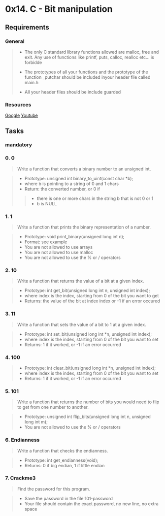 # 0x14. C - Bit manipulation

## Requirements


### General

> - The only C standard library functions allowed are malloc, free and exit. Any use of     functions like printf, puts, calloc, realloc etc… is forbidde
>
> - The prototypes of all your functions and the prototype of the function _putchar     should be included inyour header file called main.h
>
> - All your header files should be include guarded

### Resources

[Google](https://www.google.com/webhp?q=bit+manipulation+C)
[Youtube](https://www.youtube.com/results?search_query=bitwise+operators+in+c)

## Tasks

### mandatory

### 0. 0

> Write a function that converts a binary number to an unsigned int. 

> - Prototype: unsigned int binary_to_uint(const char *b);
> - where b is pointing to a string of 0 and 1 chars
> - Return: the converted number, or 0 if
>> - there is one or more chars in the string b that is not 0 or 1
>> - b is NULL

### 1. 1

> Write a function that prints the binary representation of a number.

> - Prototype: void print_binary(unsigned long int n);
> - Format: see example
> - You are not allowed to use arrays
> - You are not allowed to use malloc
> - You are not allowed to use the % or / operators

### 2. 10

> Write a function that returns the value of a bit at a given index.

> - Prototype: int get_bit(unsigned long int n, unsigned int index);
> - where index is the index, starting from 0 of the bit you want to get
> - Returns: the value of the bit at index index or -1 if an error occured

### 3. 11

> Write a function that sets the value of a bit to 1 at a given index.

> - Prototype: int set_bit(unsigned long int *n, unsigned int index);
> - where index is the index, starting from 0 of the bit you want to set
> - Returns: 1 if it worked, or -1 if an error occurred

### 4. 100

> - Prototype: int clear_bit(unsigned long int *n, unsigned int index);
> - where index is the index, starting from 0 of the bit you want to set
> - Returns: 1 if it worked, or -1 if an error occurred

### 5. 101

> Write a function that returns the number of bits you would need to flip to get from one number to another.

> - Prototype: unsigned int flip_bits(unsigned long int n, unsigned long int m);
> - You are not allowed to use the % or / operators

### 6. Endianness

> Write a function that checks the endianness.

> - Prototype: int get_endianness(void);
> - Returns: 0 if big endian, 1 if little endian

### 7. Crackme3

> Find the password for this program.

> - Save the password in the file 101-password
> - Your file should contain the exact password, no new line, no extra space
